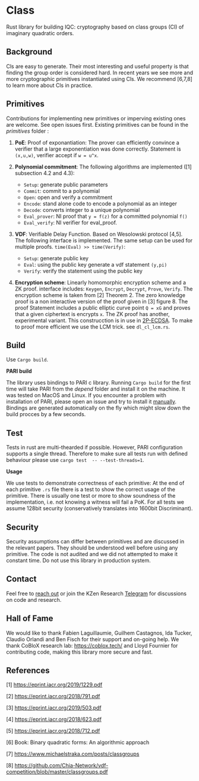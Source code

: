 # Class
Rust library for building IQC: cryptography based on class groups (Cl) of imaginary quadratic orders. 

Background
-------------------
Cls are easy to generate. Their most interesting and useful property is that finding the group order is considered hard. In recent years we see more and more cryptographic primitives instantiated using Cls. We recommend [6,7,8] to learn more about Cls in practice.




Primitives
-------------------
Contributions for implementing new primitives or imperving existing ones are welcome. See open issues first. Existing primitives can be found in the _primitives_ folder : 

1) **PoE**: Proof of exponantiation: The prover can efficiently convince a verifier that a large exponentiation was done correctly. Statement is `(x,u,w)`, verifier accept if `w = u^x`.

2) **Polynomial commitment**:  The following algorithms are implemented ([1] subsection 4.2 and 4.3):
    + `Setup`: generate public parameters
    + `Commit`: commit to a polynomial
    + `Open`: open and verify a commitment
    + `Encode`: stand alone code to encode a polynomial as an integer
    + `Decode`: converts integer to a unique polynomial
    + `Eval_prover`: NI proof that `y = f(z)` for a committed polynomial `f()`
    + `Eval_verify`: NI verifier for eval_proof.

3) **VDF**: Verifiable Delay Function. Based on Wesolowski protocol [4,5]. The following interface is implemented. The same setup can be used for multiple proofs. `time(Eval) >> time(Verify)`: 
    + `Setup`: generate public key
    + `Eval`: using the public key generate a vdf statement `(y,pi)`
    + `Verify`: verify the statement using the public key
    

4) **Encryption scheme**:  Linearly homomorphic encryption scheme and a ZK proof. interface includes: `Keygen`, `Encrypt`, `Decrypt`, `Prove`, `Verify`. The encryption scheme is taken from [2] Theorem 2. The zero knowledge proof is a non interactive version of the proof given in [3] figure 8. The proof Statement includes a public elliptic curve point `Q = xG` and proves that a given ciphertext is encrypts `x`. The ZK proof has another, experimental variant. This construcction is in use in [2P-ECDSA](https://github.com/KZen-networks/multi-party-ecdsa/tree/master/src/protocols/two_party_ecdsa/cclst_2019). To make to proof more efficient we use the LCM trick. see `dl_cl_lcm.rs`. 


Build
-------------------
Use `Cargo build`. 

**PARI build** 

The library uses bindings to PARI c library. Running `Cargo build` for the first time will take PARI from the _depend_ folder and install it on the machine. It was tested on MacOS and Linux. If you encounter a problem with installation of PARI, please open an issue and try to install it [manually](https://pari.math.u-bordeaux.fr/download.html). Bindings are generated automatically on the fly which might slow down the build procces by a few seconds.


Test
-------------------
Tests in rust are multi-thearded if possible. However, PARI configuration supports a single thread. Therefore to make sure all tests run with defined behaviour please use `cargo test  -- --test-threads=1`. 

**Usage**

We use tests to demonstrate correctness of each primitive: At the end of each primitive `.rs` file there is a test to show the correct usage of the primitive. There is usually one test or more to show soundness of the implementation, i.e. not knowing a witness will fail a PoK. For all tests we assume 128bit security (conservatively translates into 1600bit Discriminant).

Security
-------------------
Security assumptions can differ between primitives and are discussed in the relevant papers. They should be understood well before using any primitive. The code is not audited and we did not attempted to make it constant time. Do not use this library in production system.

Contact
-------------------
Feel free to [reach out](mailto:github@kzencorp.com) or join the KZen Research [Telegram]( https://t.me/kzen_research) for discussions on code and research.

Hall of Fame
-------------------
We would like to thank Fabien Laguillaumie, Guilhem Castagnos, Ida Tucker, Claudio Orlandi and Ben Fisch for their support and on-going help.
We thank CoBloX research lab: https://coblox.tech/ and Lloyd Fournier for contributing code, making this library more secure and fast.

References
-------------------
[1] <https://eprint.iacr.org/2019/1229.pdf>

[2] <https://eprint.iacr.org/2018/791.pdf>

[3] <https://eprint.iacr.org/2019/503.pdf>

[4] <https://eprint.iacr.org/2018/623.pdf>

[5] <https://eprint.iacr.org/2018/712.pdf>

[6] Book: Binary quadratic forms: An algorithmic approach

[7] <https://www.michaelstraka.com/posts/classgroups>

[8] <https://github.com/Chia-Network/vdf-competition/blob/master/classgroups.pdf>
